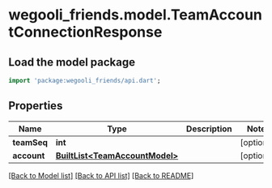 # wegooli_friends.model.TeamAccountConnectionResponse

## Load the model package

```dart
import 'package:wegooli_friends/api.dart';
```

## Properties

| Name        | Type                                                         | Description | Notes      |
| ----------- | ------------------------------------------------------------ | ----------- | ---------- |
| **teamSeq** | **int**                                                      |             | [optional] |
| **account** | [**BuiltList&lt;TeamAccountModel&gt;**](TeamAccountModel.md) |             | [optional] |

[[Back to Model list]](../README.md#documentation-for-models)
[[Back to API list]](../README.md#documentation-for-api-endpoints)
[[Back to README]](../README.md)
